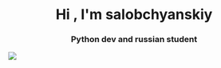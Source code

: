 <h1 align="center">Hi , I'm salobchyanskiy
<h3 align="center">Python dev and russian student</h3>
<a href="center"><img src="https://github-readme-streak-stats.herokuapp.com/?user=salobchyanskiy&theme=dark&locale=ru&mode=weekly)](https://git.io/streak-stats)"/></a>
